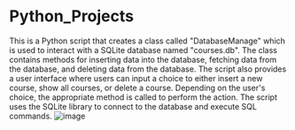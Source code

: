 # Python_Projects
This is a Python script that creates a class called "DatabaseManage" which is used to interact with a SQLite database named "courses.db". The class contains methods for inserting data into the database, fetching data from the database, and deleting data from the database. The script also provides a user interface where users can input a choice to either insert a new course, show all courses, or delete a course. Depending on the user's choice, the appropriate method is called to perform the action. The script uses the SQLite library to connect to the database and execute SQL commands.
![image](https://user-images.githubusercontent.com/49341676/212190594-20d9cd42-000d-46f2-91c0-04e67004c6fb.png)
